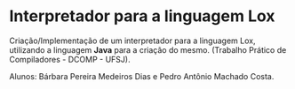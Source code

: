 # Interpretador para a linguagem Lox

Criação/Implementação de um interpretador para a linguagem Lox, utilizando a linguagem **Java** para a criação do mesmo. (Trabalho Prático de Compiladores - DCOMP - UFSJ).

Alunos: Bárbara Pereira Medeiros Dias e Pedro Antônio Machado Costa.